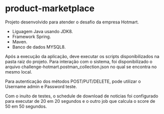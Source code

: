 # product-marketplace


Projeto desenvolvido para atender o desafio da empresa Hotmart. 
- Liguagem Java usando JDK8.
- Framework Spring.
- Maven.
- Banco de dados MYSQL8.

Após a execução da aplicação, deve executar os scripts disponibilizados na pasta raiz do projeto. 
Para interação com o sistema, foi disponibilizado o arquivo challenge-hotmart.postman_collection.json no qual se encontra no mesmo local.

Para autenticação dos métodos POST/PUT/DELETE, pode utilizar o Username admin e Password teste.

Com o inuito de testes, o schedule de download de noticias foi configurado para executar de 20 em 20 segundos e o outro job que calcula o score de 50 em 50 segundos.
